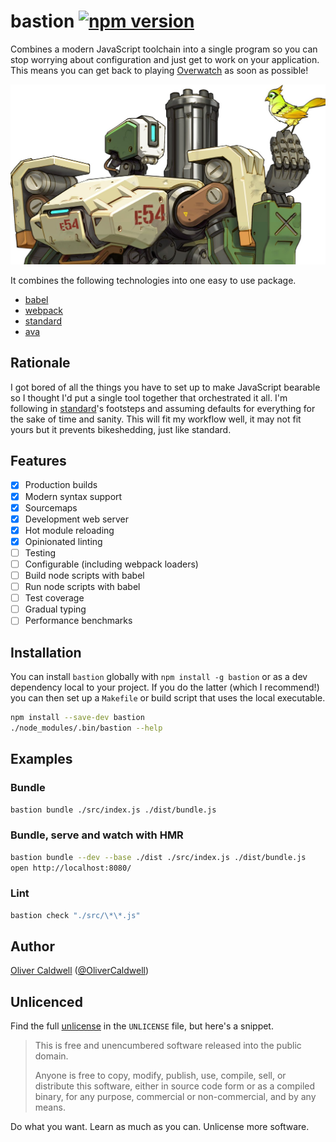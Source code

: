 # bastion [![npm version](https://badge.fury.io/js/bastion.svg)](https://badge.fury.io/js/bastion)

Combines a modern JavaScript toolchain into a single program so you can stop worrying about configuration and just get to work on your application. This means you can get back to playing [Overwatch][] as soon as possible!

![bastion](https://raw.githubusercontent.com/Olical/bastion/master/bastion.jpg)

It combines the following technologies into one easy to use package.

 * [babel][]
 * [webpack][]
 * [standard][]
 * [ava][]

## Rationale

I got bored of all the things you have to set up to make JavaScript bearable so I thought I'd put a single tool together that orchestrated it all. I'm following in [standard][]'s footsteps and assuming defaults for everything for the sake of time and sanity. This will fit my workflow well, it may not fit yours but it prevents bikeshedding, just like standard.

## Features

 * [x] Production builds
 * [x] Modern syntax support
 * [x] Sourcemaps
 * [x] Development web server
 * [x] Hot module reloading
 * [x] Opinionated linting
 * [ ] Testing
 * [ ] Configurable (including webpack loaders)
 * [ ] Build node scripts with babel
 * [ ] Run node scripts with babel
 * [ ] Test coverage
 * [ ] Gradual typing
 * [ ] Performance benchmarks

## Installation

You can install `bastion` globally with `npm install -g bastion` or as a dev dependency local to your project. If you do the latter (which I recommend!) you can then set up a `Makefile` or build script that uses the local executable.

```bash
npm install --save-dev bastion
./node_modules/.bin/bastion --help
```

## Examples

### Bundle

```bash
bastion bundle ./src/index.js ./dist/bundle.js
```

### Bundle, serve and watch with HMR

```bash
bastion bundle --dev --base ./dist ./src/index.js ./dist/bundle.js
open http://localhost:8080/
```

### Lint

```bash
bastion check "./src/\*\*.js"
```

## Author

[Oliver Caldwell][author-site] ([@OliverCaldwell][author-twitter])

## Unlicenced

Find the full [unlicense][] in the `UNLICENSE` file, but here's a snippet.

>This is free and unencumbered software released into the public domain.
>
>Anyone is free to copy, modify, publish, use, compile, sell, or distribute this software, either in source code form or as a compiled binary, for any purpose, commercial or non-commercial, and by any means.

Do what you want. Learn as much as you can. Unlicense more software.

[justdoit]: https://www.youtube.com/watch?v=ZXsQAXx_ao0
[webpack]: https://webpack.github.io/
[standard]: http://standardjs.com/index.html
[babel]: https://babeljs.io/
[ava]: https://github.com/avajs/ava
[unlicense]: http://unlicense.org/
[author-site]: http://oli.me.uk/
[author-twitter]: https://twitter.com/OliverCaldwell
[overwatch]: https://playoverwatch.com/
[react-hot-loader]: https://github.com/gaearon/react-hot-loader
